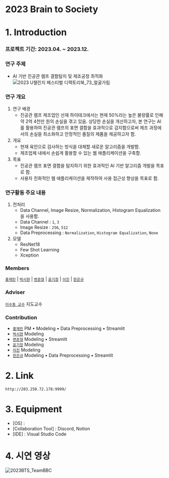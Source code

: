 # **2023 Brain to Society**

# **1. Introduction**

### **프로젝트 기간: 2023.04. ~ 2023.12.**

### **연구 주제**
- AI 기반 진공관 램프 결함탐지 및 제조공정 최적화
![2023 U챌린지 페스티벌 디렉토리북_73_얼굴가림](https://github.com/2023-BTS/Result_and_Streamlit/assets/101177823/69edffe5-e67e-4cb0-bd74-3634d727cba0)

### 연구 개요
1. 연구 배경
    - 진공관 램프 제조업인 선재 하이테크에서는 현재 50%라는 높은 불량률로 인해 약 2억 4천만 원의 손실을 겪고 있음. 상당한 손실을 개선하고자, 본 연구는 AI를 활용하여 진공관 램프의 표면 결함을 효과적으로 감지함으로써 제조 과정에서의 손실을 최소화하고 안정적인 품질의 제품을 제공하고자 함.
2. 개요 
    - 현재 육안으로 검사하는 방식을 대체할 새로운 알고리즘을 개발함.
    - 제조업체 내에서 손쉽게 활용할 수 있는 웹 애플리케이션을 구축함.
3. 목표
    - 진공관 램프 표면 결함을 탐지하기 위한 효과적인 AI 기반 알고리즘 개발을 목표로 함.
    - 사용자 친화적인 웹 애플리케이션을 제작하여 사용 접근성 향상을 목표로 함.

### **연구활동 주요 내용**
1. 전처리
    - Data Channel, Image Resize, Normalization, Histogram Equalization을 사용함.
    - Data Channel : `1`, `3`
    - Image Resize : `256`, `512`
    - Data Preprocessing : `Normalization`, `Histogram Equalization`, `None`
2. 모델
    - ResNet18
    - Few Shot Learning
    - Xception

### **Members**
[`홍재민`](https://github.com/HongJaeMin) | [`박시현`](https://github.com/SihyeonP) | [`변준형`](https://github.com/Djkd22) | [`윤기창`](https://github.com/YunGichang7) | [`이진`](https://github.com/dlwls22) | [`한은규`]()

### **Adviser**
[`이수동 교수`]() 지도교수

### **Contribution**
- [`홍재민`](https://github.com/HongJaeMin) PM • Modeling • Data Preprocessing • Streamlit
- [`박시현`](https://github.com/SihyeonP) Modeling
- [`변준형`](https://github.com/Djkd22) Modeling • Streamlit
- [`윤기창`](https://github.com/YunGichang7) Modeling
- [`이진`](https://github.com/dlwls22) Modeling
- [`한은규`]() Modeling • Data Preprocessing • Streamlit
# **2. Link**
    http://203.250.72.178:9999/

# **3. Equipment**
- [OS] : 
- [Collaboration Tool] : Discord, Notion
- [IDE] : Visual Studio Code

# **4. 시연 영상**
![2023BTS_TeamBBC](https://github.com/2023-BTS/Result_and_Streamlit/assets/101177823/ce6f9350-d409-4015-8c71-8e44863577ea)
